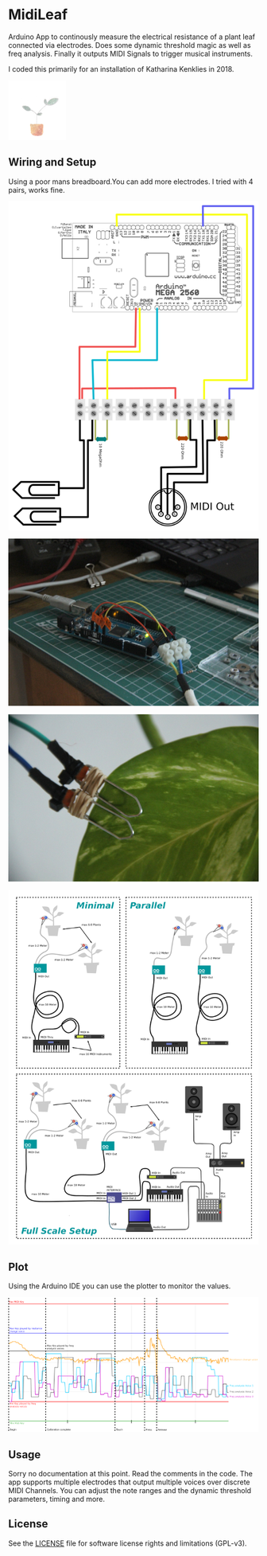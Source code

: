 # MidiLeaf
Arduino App to continously measure the electrical resistance of a plant leaf connected via electrodes. Does some dynamic threshold magic as well as freq analysis. Finally it outputs MIDI Signals to trigger musical instruments.

I coded this primarily for an installation of Katharina Kenklies in 2018.

![drawing](https://raw.githubusercontent.com/rnd7/midileaf/master/doc/drawing.png)

## Wiring and Setup
Using a poor mans breadboard.You can add more electrodes. I tried with 4 pairs, works fine.

![wiring](https://raw.githubusercontent.com/rnd7/midileaf/master/doc/wiring.png)

![prototype](https://raw.githubusercontent.com/rnd7/midileaf/master/doc/prototype.jpg)

![electrodes](https://raw.githubusercontent.com/rnd7/midileaf/master/doc/electrodes.jpg)

![setup](https://raw.githubusercontent.com/rnd7/midileaf/master/doc/setup.png)

## Plot
Using the Arduino IDE you can use the plotter to monitor the values.

![plot](https://raw.githubusercontent.com/rnd7/midileaf/master/doc/plot.png)

## Usage
Sorry no documentation at this point. Read the comments in the code. The app supports multiple electrodes that output multiple voices over discrete MIDI Channels. You can adjust the note ranges and the dynamic threshold parameters, timing and more.

## License

See the [LICENSE](LICENSE.md) file for software license rights and limitations (GPL-v3).
